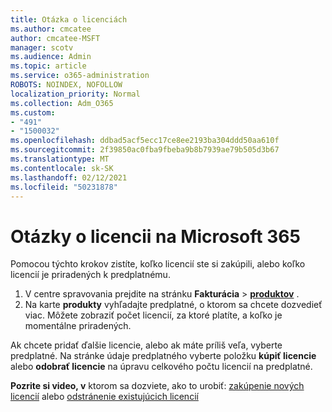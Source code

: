 ```yaml
---
title: Otázka o licenciách
ms.author: cmcatee
author: cmcatee-MSFT
manager: scotv
ms.audience: Admin
ms.topic: article
ms.service: o365-administration
ROBOTS: NOINDEX, NOFOLLOW
localization_priority: Normal
ms.collection: Adm_O365
ms.custom:
- "491"
- "1500032"
ms.openlocfilehash: ddbad5acf5ecc17ce8ee2193ba304ddd50aa610f
ms.sourcegitcommit: 2f39850ac0fba9fbeba9b8b7939ae79b505d3b67
ms.translationtype: MT
ms.contentlocale: sk-SK
ms.lasthandoff: 02/12/2021
ms.locfileid: "50231878"
---
```

# <a name="questions-about-your-microsoft-365-license"></a>Otázky o licencii na Microsoft 365

Pomocou týchto krokov zistíte, koľko licencií ste si zakúpili, alebo koľko licencií je priradených k predplatnému.
  
1. V centre spravovania prejdite na stránku **Fakturácia** \> **[produktov](https://go.microsoft.com/fwlink/p/?linkid=842054)** .
2. Na karte **produkty** vyhľadajte predplatné, o ktorom sa chcete dozvedieť viac. Môžete zobraziť počet licencií, za ktoré platíte, a koľko je momentálne priradených.

Ak chcete pridať ďalšie licencie, alebo ak máte príliš veľa, vyberte predplatné. Na stránke údaje predplatného vyberte položku **kúpiť licencie** alebo **odobrať licencie** na úpravu celkového počtu licencií na predplatné.

**Pozrite si video, v** ktorom sa dozviete, ako to urobiť: [zakúpenie nových licencií](https://go.microsoft.com/fwlink/p/?linkid=2154857) alebo [odstránenie existujúcich licencií](https://go.microsoft.com/fwlink/p/?linkid=2154938)